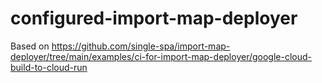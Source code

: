 # configured-import-map-deployer

Based on https://github.com/single-spa/import-map-deployer/tree/main/examples/ci-for-import-map-deployer/google-cloud-build-to-cloud-run